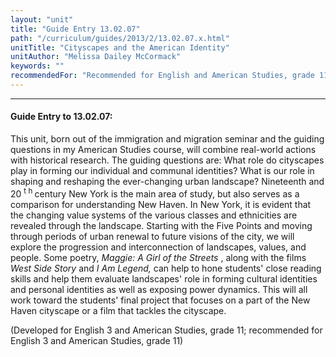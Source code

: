 ```yaml
---
layout: "unit"
title: "Guide Entry 13.02.07"
path: "/curriculum/guides/2013/2/13.02.07.x.html"
unitTitle: "Cityscapes and the American Identity"
unitAuthor: "Melissa Dailey McCormack"
keywords: ""
recommendedFor: "Recommended for English and American Studies, grade 11"
---
```

<body>
<hr/>
<h4>
Guide Entry to 13.02.07:
</h4>
<p>
This unit, born out of the immigration and migration seminar and the guiding questions in my American Studies course, will combine real-world actions with historical research. The guiding questions are: What role do cityscapes play in forming our individual and communal identities? What is our role in shaping and reshaping the ever-changing urban landscape? Nineteenth and 20
<sup>
t h
</sup>
century New York is the main area of study, but also serves as a comparison for understanding New Haven. In New York, it is evident that the changing value systems
<b>
</b>
of the various classes and ethnicities are revealed through the landscape. Starting with the Five Points and moving through periods of urban renewal to future visions of the city, we will explore the progression and interconnection of landscapes, values, and people. Some poetry,
<i>
Maggie: A Girl of the Streets
</i>
, along with the films
<i>
West Side Story
</i>
and
<i>
I Am Legend,
</i>
can help to hone students' close reading skills and help them evaluate landscapes' role in forming cultural identities and personal identities as well as exposing power dynamics. This will all work toward the students' final project that focuses on a part of the New Haven cityscape or a film that tackles the cityscape.
</p>
<p>
(Developed for English 3 and American Studies, grade 11; recommended for English 3 and American Studies, grade 11)
</p>
</body>